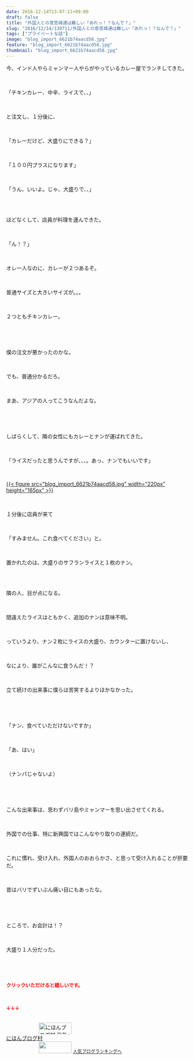 ```yaml
---
date: 2016-12-14T13:07:11+09:00
draft: false
title: "外国人との意思疎通は難しい「あれっ！？なんで？」"
slug: "2016/12/14/130711/外国人との意思疎通は難しい「あれっ！？なんで？」"
tags: ["プライベートな話"]
image: "blog_import_6621b74aacd58.jpg"
feature: "blog_import_6621b74aacd58.jpg"
thumbnail: "blog_import_6621b74aacd58.jpg"
---
```

<p>今、インド人やらミャンマー人やらがやっているカレー屋でランチしてきた。</p><p> </p><p>「チキンカレー、中辛、ライスで、、」</p><p> </p><p>と注文し、１分後に、</p><p> </p><p>「カレーだけど、大盛りにできる？」</p><p> </p><p>「１００円プラスになります」</p><p> </p><p>「うん、いいよ。じゃ、大盛りで、、」</p><p> </p><p><br/>ほどなくして、店員が料理を運んできた。</p><p> </p><p>「ん！？」</p><p> </p><p>オレ一人なのに、カレーが２つあるぞ。</p><p> </p><p>普通サイズと大きいサイズが。。。</p><p> </p><p>２つともチキンカレー。</p><p> </p><p> </p><p>僕の注文が悪かったのかな。</p><p> </p><p>でも、普通分かるだろ。</p><p> </p><p>まあ、アジアの人ってこうなんだよな。</p><p> </p><p> </p><p>しばらくして、隣の女性にもカレーとナンが運ばれてきた。</p><p> </p><p>「ライスだったと思うんですが、、、。あっ、ナンでもいいです」</p><p> </p><p><a href="blog_import_6621b74bf2dce.jpg">{{< figure src="blog_import_6621b74aacd58.jpg" width="220px" height="165px" >}}</a></p><p> </p><p>１分後に店員が来て</p><p> </p><p>「すみません。これ食べてください」と。</p><p> </p><p>置かれたのは、大盛りのサフランライスと１枚のナン。</p><p> </p><p><br/>隣の人、目が点になる。</p><p> </p><p>間違えたライスはともかく、追加のナンは意味不明。</p><p> </p><p>っていうより、ナン２枚にライスの大盛り、カウンターに置けないし、</p><p> </p><p>なにより、誰がこんなに食うんだ！？</p><p> </p><p>立て続けの出来事に僕らは苦笑するよりほかなかった。</p><p> </p><p> </p><p>「ナン、食べていただけないですか」</p><p> </p><p>「あ、はい」</p><p> </p><p>（ナンパじゃないよ）</p><p> </p><p> </p><p>こんな出来事は、思わずバリ島やミャンマーを思い出させてくれる。</p><p> </p><p>外国での仕事、特に新興国ではこんなやり取りの連続だ。</p><p> </p><p>これに慣れ、受け入れ、外国人のおおらかさ、と思って受け入れることが肝要だ。</p><p> </p><p>昔はバリでずいぶん痛い目にもあったな。</p><p> </p><p> </p><p>ところで、お会計は！？</p><p> </p><p>大盛り１人分だった。</p><p> </p><p> </p><p><font color="#ff0000" size="2"><strong>クリックいただけると嬉しいです。</strong></font></p><p> </p><p><font color="#ff0000" size="2"><strong>↓↓↓</strong></font></p><p><br/><a href="ranking.html?p_cid=01260127" target="_blank"><img width="88" height="31" alt="にほんブログ村 海外生活ブログ バリ島情報へ" src="data:image/svg+xml;charset=utf-8,%3Csvg%20xmlns%3D%22http%3A%2F%2Fwww.w3.org%2F2000%2Fsvg%22%20title%3D%22Placeholder%20for%20Images%22%20role%3D%22presentation%22%20viewBox%3D%220%200%2088%2031%22%20%2F%3E" border="0" data-src="https://img-proxy.blog-video.jp/images?url=http%3A%2F%2Foverseas.blogmura.com%2Fbali%2Fimg%2Fbali88_31.gif" style="aspect-ratio: auto 88 / 31;"/><noscript><img width="88" height="31" alt="にほんブログ村 海外生活ブログ バリ島情報へ" src="https://img-proxy.blog-video.jp/images?url=http%3A%2F%2Foverseas.blogmura.com%2Fbali%2Fimg%2Fbali88_31.gif" border="0"></noscript></a><br/><a href="ranking.html?p_cid=01260127" target="_blank">にほんブログ村</a><br/><a title="人気ブログランキングへ" href="link.php?1804582"><img width="88" height="31" src="data:image/svg+xml;charset=utf-8,%3Csvg%20xmlns%3D%22http%3A%2F%2Fwww.w3.org%2F2000%2Fsvg%22%20title%3D%22Placeholder%20for%20Images%22%20role%3D%22presentation%22%20viewBox%3D%220%200%2088%2031%22%20%2F%3E" border="0" data-src="https://blog.with2.net/img/banner/banner_22.gif" style="aspect-ratio: auto 88 / 31;"/><noscript><img width="88" height="31" src="https://blog.with2.net/img/banner/banner_22.gif" border="0"></noscript></a> <a style="font-size: 12px;" href="link.php?1804582">人気ブログランキングへ</a></p>

